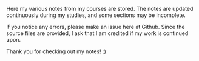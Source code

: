 Here my various notes from my courses are stored. The notes are updated continuously during my studies, and some sections may be incomplete.

If you notice any errors, please make an issue here at Github. Since the source files are provided, I ask that I am credited if my work is continued upon.

Thank you for checking out my notes! :)
